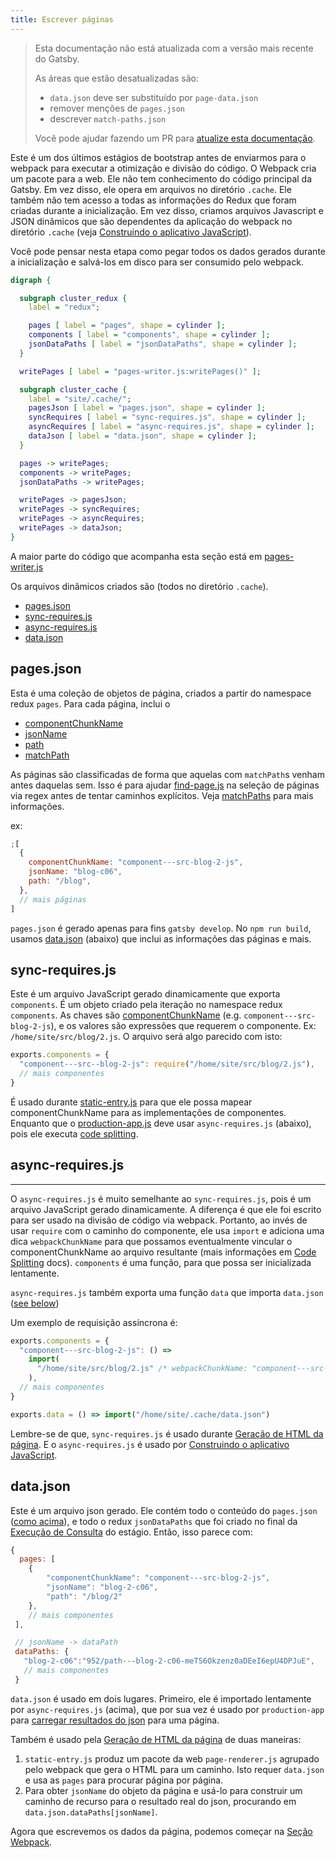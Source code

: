 ```yaml
---
title: Escrever páginas
---
```


> Esta documentação não está atualizada com a versão mais recente do Gatsby.
>
> As áreas que estão desatualizadas são:
>
> - `data.json` deve ser substituído por `page-data.json`
> - remover menções de `pages.json`
> - descrever `match-paths.json`
>
> Você pode ajudar fazendo um PR para [atualize esta documentação](https://github.com/gatsbyjs/gatsby/issues/14228).

Este é um dos últimos estágios de bootstrap antes de enviarmos para o webpack para executar a otimização e divisão do código. O Webpack cria um pacote para a web. Ele não tem conhecimento do código principal da Gatsby. Em vez disso, ele opera em arquivos no diretório `.cache`. Ele também não tem acesso a todas as informações do Redux que foram criadas durante a inicialização. Em vez disso, criamos arquivos Javascript e JSON dinâmicos que são dependentes da aplicação do webpack no diretório `.cache` (veja [Construindo o aplicativo JavaScript](/docs/production-app/)).

Você pode pensar nesta etapa como pegar todos os dados gerados durante a inicialização e salvá-los em disco para ser consumido pelo webpack.

```dot
digraph {

  subgraph cluster_redux {
    label = "redux";

    pages [ label = "pages", shape = cylinder ];
    components [ label = "components", shape = cylinder ];
    jsonDataPaths [ label = "jsonDataPaths", shape = cylinder ];
  }

  writePages [ label = "pages-writer.js:writePages()" ];

  subgraph cluster_cache {
    label = "site/.cache/";
    pagesJson [ label = "pages.json", shape = cylinder ];
    syncRequires [ label = "sync-requires.js", shape = cylinder ];
    asyncRequires [ label = "async-requires.js", shape = cylinder ];
    dataJson [ label = "data.json", shape = cylinder ];
  }

  pages -> writePages;
  components -> writePages;
  jsonDataPaths -> writePages;

  writePages -> pagesJson;
  writePages -> syncRequires;
  writePages -> asyncRequires;
  writePages -> dataJson;
}
```

A maior parte do código que acompanha esta seção está em [pages-writer.js](https://github.com/gatsbyjs/gatsby/blob/master/packages/gatsby/src/internal-plugins/query-runner/pages-writer.js)

Os arquivos dinâmicos criados são (todos no diretório `.cache`).

- [pages.json](#pagesjson)
- [sync-requires.js](#sync-requiresjs)
- [async-requires.js](#async-requiresjs)
- [data.json](#datajson)

## pages.json

Esta é uma coleção de objetos de página, criados a partir do namespace redux `pages`. Para cada página, inclui o

- [componentChunkName](/docs/behind-the-scenes-terminology/#componentchunkname)
- [jsonName](/docs/behind-the-scenes-terminology/#jsonname)
- [path](/docs/behind-the-scenes-terminology/#path)
- [matchPath](/docs/behind-the-scenes-terminology/#matchpath)

As páginas são classificadas de forma que aquelas com `matchPath`s venham antes daquelas sem.
Isso é para ajudar [find-page.js](https://github.com/gatsbyjs/gatsby/blob/master/packages/gatsby/cache-dir/find-page.js) na seleção de páginas via regex antes de tentar caminhos explícitos. Veja [matchPaths](/docs/behind-the-scenes-terminology/#matchpath) para mais informações.

ex:

```javascript
;[
  {
    componentChunkName: "component---src-blog-2-js",
    jsonName: "blog-c06",
    path: "/blog",
  },
  // mais páginas
]
```

`pages.json` é gerado apenas para fins `gatsby develop`. No `npm run build`, usamos [data.json](/docs/write-pages/#datajson) (abaixo) que inclui as informações das páginas e mais.

## sync-requires.js

Este é um arquivo JavaScript gerado dinamicamente que exporta `components`. É um objeto criado pela iteração no namespace redux `components`. As chaves são [componentChunkName](/docs/behind-the-scenes-terminology/#componentchunkname) (e.g. `component---src-blog-2-js`), e os valores são expressões que requerem o componente. Ex: `/home/site/src/blog/2.js`. O arquivo será algo parecido com isto:

```javascript
exports.components = {
  "component---src--blog-2-js": require("/home/site/src/blog/2.js"),
  // mais componentes
}
```

É usado durante [static-entry.js](https://github.com/gatsbyjs/gatsby/blob/master/packages/gatsby/cache-dir/static-entry.js) para que ele possa mapear componentChunkName para as implementações de componentes. Enquanto que o [production-app.js](https://github.com/gatsbyjs/gatsby/blob/master/packages/gatsby/cache-dir/production-app.js) deve usar `async-requires.js` (abaixo), pois ele executa [code splitting](/docs/how-code-splitting-works/).

## async-requires.js

---

O `async-requires.js` é muito semelhante ao `sync-requires.js`, pois é um arquivo JavaScript gerado dinamicamente. A diferença é que ele foi escrito para ser usado na divisão de código via webpack. Portanto, ao invés de usar `require` com o caminho do componente, ele usa `import` e adiciona uma dica `webpackChunkName` para que possamos eventualmente vincular o componentChunkName ao arquivo resultante (mais informações em [Code Splitting](/docs/how-code-splitting-works/) docs). `components` é uma função, para que possa ser inicializada lentamente.

`async-requires.js` também exporta uma função `data` que importa `data.json` ([see below](/docs/write-pages/#datajson))

Um exemplo de requisição assíncrona é:

```javascript
exports.components = {
  "component---src-blog-2-js": () =>
    import(
      "/home/site/src/blog/2.js" /* webpackChunkName: "component---src-blog-2-js" */
    ),
  // mais componentes
}

exports.data = () => import("/home/site/.cache/data.json")
```

Lembre-se de que, `sync-requires.js` é usado durante [Geração de HTML da página](/docs/html-generation/). E o `async-requires.js` é usado por [Construindo o aplicativo JavaScript](/docs/production-app/).

## data.json

Este é um arquivo json gerado. Ele contém todo o conteúdo do `pages.json` ([como acima](/docs/write-pages/#pagesjson)), e todo o redux `jsonDataPaths` que foi criado no final da [Execução de Consulta](/docs/query-execution/#save-query-results-to-redux-and-disk) do estágio. Então, isso parece com:

```javascript
{
  pages: [
    {
        "componentChunkName": "component---src-blog-2-js",
        "jsonName": "blog-2-c06",
        "path": "/blog/2"
    },
    // mais componentes
 ],

 // jsonName -> dataPath
 dataPaths: {
   "blog-2-c06":"952/path---blog-2-c06-meTS6Okzenz0aDEeI6epU4DPJuE",
   // mais componentes
 }
```

`data.json` é usado em dois lugares. Primeiro, ele é importado lentamente por `async-requires.js` (acima), que por sua vez é usado por `production-app` para [carregar resultados do json](/docs/production-app/#load-page-resources) para uma página.

Também é usado pela [Geração de HTML da página](/docs/html-generation/) de duas maneiras:

1. `static-entry.js` produz um pacote da web `page-renderer.js` agrupado pelo webpack que gera o HTML para um caminho. Isto requer `data.json` e usa as `pages` para procurar página por página.
2. Para obter `jsonName` do objeto da página e usá-lo para construir um caminho de recurso para o resultado real do json, procurando em `data.json.dataPaths[jsonName]`.

Agora que escrevemos os dados da página, podemos começar na [Seção Webpack](/docs/webpack-and-ssr/).
